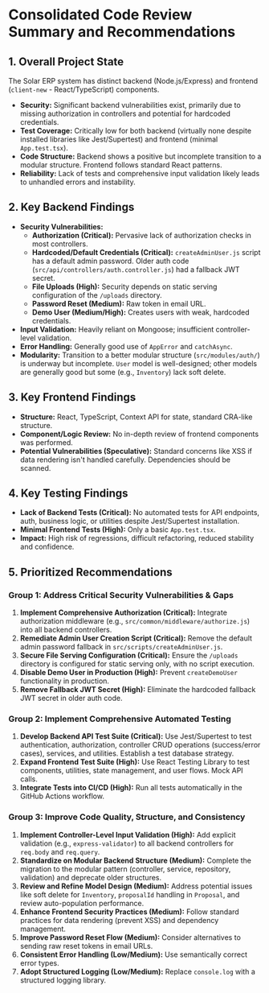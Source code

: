 # Consolidated Code Review Summary and Recommendations

## 1. Overall Project State
The Solar ERP system has distinct backend (Node.js/Express) and frontend (`client-new` - React/TypeScript) components.
*   **Security:** Significant backend vulnerabilities exist, primarily due to missing authorization in controllers and potential for hardcoded credentials.
*   **Test Coverage:** Critically low for both backend (virtually none despite installed libraries like Jest/Supertest) and frontend (minimal `App.test.tsx`).
*   **Code Structure:** Backend shows a positive but incomplete transition to a modular structure. Frontend follows standard React patterns.
*   **Reliability:** Lack of tests and comprehensive input validation likely leads to unhandled errors and instability.

## 2. Key Backend Findings
*   **Security Vulnerabilities:**
    *   **Authorization (Critical):** Pervasive lack of authorization checks in most controllers.
    *   **Hardcoded/Default Credentials (Critical):** `createAdminUser.js` script has a default admin password. Older auth code (`src/api/controllers/auth.controller.js`) had a fallback JWT secret.
    *   **File Uploads (High):** Security depends on static serving configuration of the `/uploads` directory.
    *   **Password Reset (Medium):** Raw token in email URL.
    *   **Demo User (Medium/High):** Creates users with weak, hardcoded credentials.
*   **Input Validation:** Heavily reliant on Mongoose; insufficient controller-level validation.
*   **Error Handling:** Generally good use of `AppError` and `catchAsync`.
*   **Modularity:** Transition to a better modular structure (`src/modules/auth/`) is underway but incomplete. `User` model is well-designed; other models are generally good but some (e.g., `Inventory`) lack soft delete.

## 3. Key Frontend Findings
*   **Structure:** React, TypeScript, Context API for state, standard CRA-like structure.
*   **Component/Logic Review:** No in-depth review of frontend components was performed.
*   **Potential Vulnerabilities (Speculative):** Standard concerns like XSS if data rendering isn't handled carefully. Dependencies should be scanned.

## 4. Key Testing Findings
*   **Lack of Backend Tests (Critical):** No automated tests for API endpoints, auth, business logic, or utilities despite Jest/Supertest installation.
*   **Minimal Frontend Tests (High):** Only a basic `App.test.tsx`.
*   **Impact:** High risk of regressions, difficult refactoring, reduced stability and confidence.

## 5. Prioritized Recommendations

### Group 1: Address Critical Security Vulnerabilities & Gaps
1.  **Implement Comprehensive Authorization (Critical):** Integrate authorization middleware (e.g., `src/common/middleware/authorize.js`) into all backend controllers.
2.  **Remediate Admin User Creation Script (Critical):** Remove the default admin password fallback in `src/scripts/createAdminUser.js`.
3.  **Secure File Serving Configuration (Critical):** Ensure the `/uploads` directory is configured for static serving only, with no script execution.
4.  **Disable Demo User in Production (High):** Prevent `createDemoUser` functionality in production.
5.  **Remove Fallback JWT Secret (High):** Eliminate the hardcoded fallback JWT secret in older auth code.

### Group 2: Implement Comprehensive Automated Testing
1.  **Develop Backend API Test Suite (Critical):** Use Jest/Supertest to test authentication, authorization, controller CRUD operations (success/error cases), services, and utilities. Establish a test database strategy.
2.  **Expand Frontend Test Suite (High):** Use React Testing Library to test components, utilities, state management, and user flows. Mock API calls.
3.  **Integrate Tests into CI/CD (High):** Run all tests automatically in the GitHub Actions workflow.

### Group 3: Improve Code Quality, Structure, and Consistency
1.  **Implement Controller-Level Input Validation (High):** Add explicit validation (e.g., `express-validator`) to all backend controllers for `req.body` and `req.query`.
2.  **Standardize on Modular Backend Structure (Medium):** Complete the migration to the modular pattern (controller, service, repository, validation) and deprecate older structures.
3.  **Review and Refine Model Design (Medium):** Address potential issues like soft delete for `Inventory`, `proposalId` handling in `Proposal`, and review auto-population performance.
4.  **Enhance Frontend Security Practices (Medium):** Follow standard practices for data rendering (prevent XSS) and dependency management.
5.  **Improve Password Reset Flow (Medium):** Consider alternatives to sending raw reset tokens in email URLs.
6.  **Consistent Error Handling (Low/Medium):** Use semantically correct error types.
7.  **Adopt Structured Logging (Low/Medium):** Replace `console.log` with a structured logging library.
